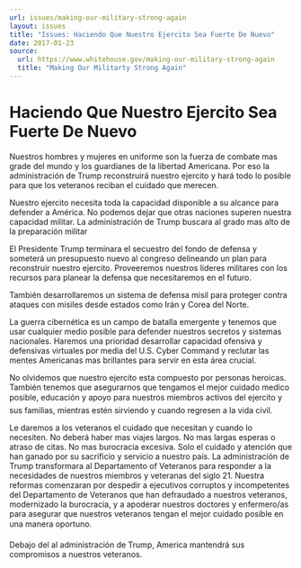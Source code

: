 ```yaml
---
url: issues/making-our-military-strong-again
layout: issues
title: "Issues: Haciendo Que Nuestro Ejercito Sea Fuerte De Nuevo"
date: 2017-01-23
source:
  url: https://www.whitehouse.gov/making-our-military-strong-again
  title: "Making Our Militarty Strong Again"
---
```


# Haciendo Que Nuestro Ejercito Sea Fuerte De Nuevo

Nuestros hombres y mujeres en uniforme son la fuerza de combate mas grade del mundo y los guardianes de la libertad Americana. Por eso la administración de Trump reconstruirá nuestro ejercito y hará todo lo posible para que los veteranos reciban el cuidado que merecen. 

Nuestro ejercito necesita toda la capacidad disponible a su alcance para defender a América. No podemos dejar que otras naciones superen nuestra capacidad militar. La administración de Trump buscara al grado mas alto de la preparación militar 

El Presidente Trump terminara el secuestro del fondo de defensa y someterá un presupuesto nuevo al congreso delineando un plan para reconstruir nuestro ejercito. Proveeremos nuestros lideres militares con los recursos para planear la defensa que necesitaremos en el futuro. 

También desarrollaremos un sistema de defensa misil para proteger contra ataques con misiles desde estados como Irán y Corea del Norte. 

La guerra cibernética es un campo de batalla emergente y tenemos que usar cualquier medio posible para defender nuestros secretos y sistemas nacionales. Haremos una prioridad desarrollar capacidad ofensiva y defensivas virtuales por media del U.S. Cyber Command y reclutar las mentes Americanas mas brillantes  para servir en esta área crucial. 

No olvidemos que nuestro ejercito esta compuesto por personas heroicas. También tenemos que asegurarnos que tengamos el mejor cuidado medico posible, educación y apoyo para nuestros miembros activos del ejercito y sus familias, mientras estén sirviendo y cuando regresen a la vida civil. 

Le daremos a los veteranos el cuidado que necesitan y cuando lo necesiten. No deberá haber mas viajes largos. No mas largas esperas o atraso de citas. No mas burocracia excesiva. Solo el cuidado y  atención que  han ganado por su sacrificio y servicio a nuestro país. La administración de Trump transformara al Departamento of Veteranos para responder a la necesidades de  nuestros miembros y veteranas del siglo 21. Nuestra reformas comenzaran por despedir a ejecutivos corruptos y incompetentes del Departamento de Veteranos que han defraudado a nuestros veteranos, modernizado la burocracia, y a apoderar nuestros doctores y enfermero/as para asegurar que nuestros veteranos tengan el mejor cuidado posible en una manera oportuno. 

Debajo del al administración de Trump,  America mantendrá sus compromisos a nuestros veteranos.  
